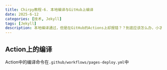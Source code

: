 ```yaml
---
title: Chirpy教程-6. 本地编译与GitHub上编译
date: 2025-6-12
categories: [技术, Jekyll]
tags: [Jekyll]
description: 本地编译通过，但是在GitHub的Actions上却报错？？到底应该怎么办，小才艺决定了解清楚
---
```


## Action上的编译
Action中的编译命令在`.github/workflows/pages-deploy.yml`中